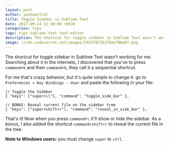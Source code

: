 ```yaml
---
layout: post
author: yashumittal
title: Toggle Sidebar in Sublime Text
date: 2017-09-14 22:30:00 +0530
categories: tips
tags: tips sublime-text text-editor
description: The shortcut for toggle sidebar in Sublime Text wasn't working for me. Searching about it in the internets, I discovered that you've to press command
image: //cdn.codecarrot.net/images/5933707352792e706e67.png
---
```


The shortcut for toggle sidebar in Sublime Text wasn't working for me. Searching about it in the internets, I discovered that you've to press `command+k` and then `command+b`, they call it a sequential shortcut.

For me that's crazy behavior, but it's quite simple to change it: go to `Preferences » Key Bindings - User` and paste the following in your file:

```
// Toggle the Sidebar
{ "keys": ["super+\\"], "command": "toggle_side_bar" },

// BONUS: Reveal current file on the sidebar tree
{ "keys": ["super+shift+r"], "command": "reveal_in_side_bar" },
```

That's it! Now when you press `command+\` it'll show or hide the sidebar. As a bonus, I also added the shortcut `command+shift+r` to reveal the current file in the tree.

**Note to Windows users:** you must change `super` to `ctrl`.
